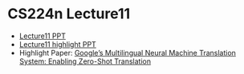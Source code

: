 # CS224n Lecture11

+ [Lecture11 PPT](https://github.com/JT-Ushio/ECNU17_Summer_Seminar/blob/master/Lecture11/Lecture11.pdf)
+ [Lecture11 highlight PPT](https://github.com/JT-Ushio/ECNU17_Summer_Seminar/blob/master/Lecture11/Lecture11_highlight.pdf)
+ Highlight Paper: [Google’s Multilingual Neural Machine Translation System: Enabling Zero-Shot Translation](https://github.com/JT-Ushio/ECNU17_Summer_Seminar/blob/master/Lecture11/1611.04558.pdf)


